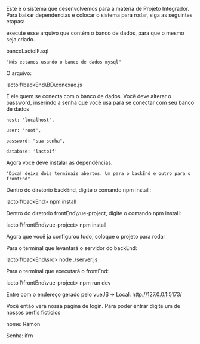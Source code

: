 Este é o sistema que desenvolvemos para a materia de Projeto Integrador.
Para baixar dependencias e colocar o sistema para rodar, siga as seguintes etapas:

execute esse arquivo que contém o banco de dados, para que o mesmo seja criado.

bancoLactoIF.sql

    "Nós estamos usando o banco de dados mysql"




O arquivo:

lactoif\backEnd\BD\conexao.js

É ele quem se conecta com o banco de dados. Você deve alterar o password, inserindo a senha que você usa para se conectar com seu banco de dados

    host: 'localhost',
    
    user: 'root',
    
    password: "sua senha",
    
    database: 'lactoif'
    
 
Agora você deve instalar as dependências.

    "Dica! deixe dois terminais abertos. Um para o backEnd e outro para o frontEnd"

Dentro do diretorio backEnd, digite o comando npm install:

lactoif\backEnd> npm install

Dentro do diretorio frontEnd\vue-project, digite o comando npm install:

lactoif\frontEnd\vue-project> npm install


Agora que você ja configurou tudo, coloque o projeto para rodar


Para o terminal que levantará o servidor do backEnd:

lactoif\backEnd\src> node .\server.js

Para o terminal que executará o frontEnd:

lactoif\frontEnd\vue-project> npm run dev



Entre com o endereço gerado pelo vueJS
  ➜  Local:   http://127.0.0.1:5173/
  
  
  
Você então verá nossa pagina de login. Para poder entrar digite um de nossos perfis ficticios

nome: Ramon 

Senha: ifrn
